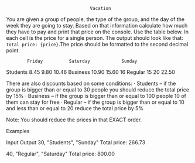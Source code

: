 									Vacation


You are given a group of people, the type of the group, and the day of the week they are going to stay. Based on that information calculate how much they have to pay and print that price on the console. Use the table below. In each cell is the price for a single person. 
The output should look like that: `Total price: {price}`.The price should be formatted to the second decimal point.



			Friday			Saturday			Sunday
Students	8.45			9.80				10.46
Business	10.90			15.60				16
Regular		15				20					22.50




There are also discounts based on some conditions:
·	Students – if the group is bigger than or equal to 30 people you should reduce the total price by 15%
·	Business – if the group is bigger than or equal to 100 people 10 of them can stay for free
·	Regular – if the group is bigger than or equal to 10 and less than or equal to 20 reduce the total price by 5%

Note: You should reduce the prices in that EXACT order.



Examples


Input		Output
30,
"Students",
"Sunday"	Total price: 266.73


40,
"Regular",
"Saturday"	Total price: 800.00

